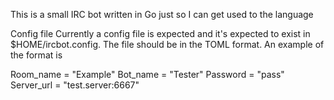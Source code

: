 This is a small IRC bot written in Go just so I can get used to the language

Config file
Currently a config file is expected and it's expected to exist in $HOME/ircbot.config. The file should be in the TOML format.
An example of the format is

Room_name = "Example"
Bot_name = "Tester"
Password = "pass"
Server_url = "test.server:6667"
